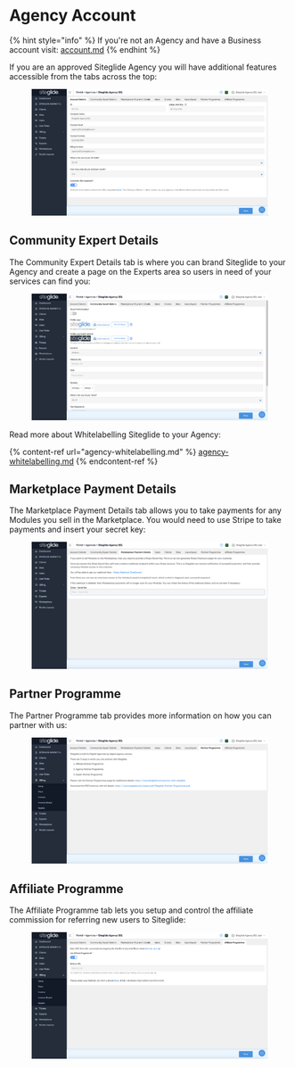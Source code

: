 # Agency Account

{% hint style="info" %}
If you're not an Agency and have a Business account visit: [account.md](../account.md "mention")
{% endhint %}

If you are an approved Siteglide Agency you will have additional features accessible from the tabs across the top:

<figure><img src="../../.gitbook/assets/Siteglide-Agency-Account-Details.png" alt=""><figcaption></figcaption></figure>

## Community Expert Details

The Community Expert Details tab is where you can brand Siteglide to your Agency and create a page on the Experts area so users in need of your services can find you:

<figure><img src="../../.gitbook/assets/Siteglide-Agency-Community-Expert-Details.png" alt=""><figcaption></figcaption></figure>

Read more about Whitelabelling Siteglide to your Agency:

{% content-ref url="agency-whitelabelling.md" %}
[agency-whitelabelling.md](agency-whitelabelling.md)
{% endcontent-ref %}

## Marketplace Payment Details

The Marketplace Payment Details tab allows you to take payments for any Modules you sell in the Marketplace. You would need to use Stripe to take payments and insert your secret key:

<figure><img src="../../.gitbook/assets/Siteglide-Agency-Marketplace-Details.png" alt=""><figcaption></figcaption></figure>

## Partner Programme

The Partner Programme tab provides more information on how you can partner with us:

<figure><img src="../../.gitbook/assets/Siteglide-Agency-Partner-Programme.png" alt=""><figcaption></figcaption></figure>

## Affiliate Programme

The Affiliate Programme tab lets you setup and control the affiliate commission for referring new users to Siteglide:

<figure><img src="../../.gitbook/assets/Siteglide-Agency-Affiliate-Programme.png" alt=""><figcaption></figcaption></figure>
